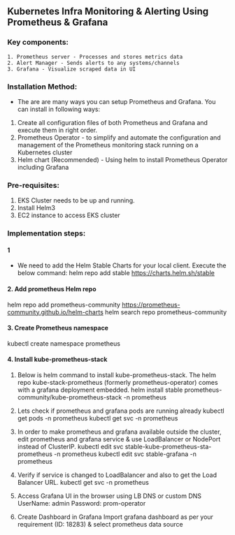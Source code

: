 
## Kubernetes Infra Monitoring & Alerting Using Prometheus & Grafana

### Key components:
    1. Prometheus server - Processes and stores metrics data
    2. Alert Manager - Sends alerts to any systems/channels
    3. Grafana - Visualize scraped data in UI


### Installation Method:
- The are are many ways you can setup Prometheus and Grafana. You can install in following ways:

1. Create all configuration files of both Prometheus and Grafana and execute them in right order.
2. Prometheus Operator - to simplify and automate the configuration and management of the Prometheus monitoring stack running on a Kubernetes cluster
3. Helm chart (Recommended) - Using helm to install Prometheus Operator including Grafana

### Pre-requisites:
1. EKS Cluster needs to be up and running.
2. Install Helm3
3. EC2 instance to access EKS cluster

### Implementation steps:
#### 1
-  We need to add the Helm Stable Charts for your local client. Execute the below command:
helm repo add stable https://charts.helm.sh/stable

#### 2. Add prometheus Helm repo
helm repo add prometheus-community https://prometheus-community.github.io/helm-charts
helm search repo prometheus-community

#### 3. Create Prometheus namespace
kubectl create namespace prometheus

#### 4. Install kube-prometheus-stack
1. Below is helm command to install kube-prometheus-stack. The helm repo kube-stack-prometheus (formerly prometheus-operator) comes with a grafana deployment embedded.
helm install stable prometheus-community/kube-prometheus-stack -n prometheus

2. Lets check if prometheus and grafana pods are running already
kubectl get pods -n prometheus
kubectl get svc -n prometheus


3. In order to make prometheus and grafana available outside the cluster, edit prometheus and grafana service & use LoadBalancer or NodePort instead of ClusterIP.
kubectl edit svc stable-kube-prometheus-sta-prometheus -n prometheus
kubectl edit svc stable-grafana -n prometheus

4. Verify if service is changed to LoadBalancer and also to get the Load Balancer URL.
kubectl get svc -n prometheus

5. Access Grafana UI in the browser using LB DNS or custom DNS
UserName: admin
Password: prom-operator

6. Create Dashboard in Grafana
Import grafana dashboard as per your requirement (ID: 18283) & select prometheus data source
